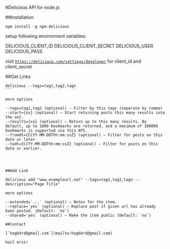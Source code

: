 #Delicious API for node.js

##Installation

```shell
npm install -g npm-delicious
```



setup following environment variables:

DELICIOUS_CLIENT_ID
DELICIOUS_CLIENT_SECRET
DELICIOUS_USER
DELICIOUS_PASS

visit [`https://delicious.com/settings/developer`](https://delicious.com/settings/developer) for client_id and client_secret



##Get Links

```shell
delicious --tags=tag1,tag2,tagn
´´´

more options

--tags=tag1,tag2 (optional) — Filter by this tags (seperate by comma)
--start={xx} (optional) — Start returning posts this many results into the set.
--results={xx} (optional) — Return up to this many results. By default, up to 1000 bookmarks are returned, and a maximum of 100000 bookmarks is supported via this API.
--fromdt={CCYY-MM-DDThh:mm:ssZ} (optional) — Filter for posts on this date or later.
--todt={CCYY-MM-DDThh:mm:ssZ} (optional) — Filter for posts on this date or earlier.




##Add Link

delicious add "www.exampleurl.net" --tags=tag1,tag2,tagn --description="Page Title"

more options

--extended=`...` (optional) — Notes for the item.
--replace=`yes` (optional) — Replace post if given url has already been posted. (Default: `no`)
--shared=`yes` (optional) — Make the item public (Default: `no`)

##Contact

[`hagb4rd@gmail.com`](mailto:hagb4rd@gmail.com)

hail eris!
